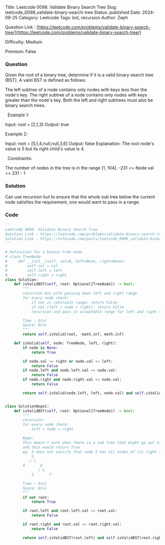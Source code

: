 Title: Leetcode 0098. Validate Binary Search Tree
Slug: leetcode_0098_validate-binary-search-tree
Status: published
Date: 2024-09-25
Category: Leetcode
Tags: bst, recursion
Author: Zeph

Question Link : [https://leetcode.com/problems/validate-binary-search-tree/](https://leetcode.com/problems/validate-binary-search-tree/)

Difficulty: Medium

Premium: False

### Question
Given the root of a binary tree, determine if it is a valid binary search tree (BST).
A valid BST is defined as follows:

The left subtree of a node contains only nodes with keys less than the node's key.
The right subtree of a node contains only nodes with keys greater than the node's key.
Both the left and right subtrees must also be binary search trees.

 
Example 1:


Input: root = [2,1,3]
Output: true

Example 2:


Input: root = [5,1,4,null,null,3,6]
Output: false
Explanation: The root node's value is 5 but its right child's value is 4.

 
Constraints:

The number of nodes in the tree is in the range [1, 104].
-231 <= Node.val <= 231 - 1

### Solution

Can use recursion but to ensure that the whole sub tree below the current node satisfies the requirement, one would want to pass in a range.

### Code
```python
'''
Leetcode 0098. Validate Binary Search Tree
Question Link : https://leetcode.com/problems/validate-binary-search-tree/
Solution Link : https://tofucode.com/posts/leetcode_0098_validate-binary-search-tree.html
'''

# Definition for a binary tree node.
# class TreeNode:
#     def __init__(self, val=0, left=None, right=None):
#         self.val = val
#         self.left = left
#         self.right = right
class Solution:
    def isValidBST(self, root: Optional[TreeNode]) -> bool:
        """
        recursion but with passing down left and right range
        for every node check:
            if not in contraint range: return False
            if not (left < node < right): return False
            recursion and pass in acceptable range for left and right sub tree

        Time : O(n)
        Space: O(n)
        """
        return self.isValid(root, -math.inf, math.inf)

    def isValid(self, node: TreeNode, left, right):
        if node is None:
            return True

        if node.val >= right or node.val <= left:
            return False
        if node.left and node.left.val >= node.val:
            return False
        if node.right and node.right.val <= node.val:
            return False

        return self.isValid(node.left, left, node.val) and self.isValid(node.right, node.val, right)


class SolutionNope1:
    def isValidBST(self, root: Optional[TreeNode]) -> bool:
        """
        recursion:
        for every node check:
            left < node < right

        Nope:
        This doesn't work when there is a sub tree that might go out of range of the skip node
        and this would return True
        eg. 3 does not satisfy that node 5 has all nodes of its right subtree bigger than 5
            5
           / \
        4       6
               / \
            3       7

        Time : O(n)
        Space: O(n)
        """
        if not root:
            return True

        if root.left and root.left.val >= root.val:
            return False

        if root.right and root.val >= root.right.val:
            return False

        return self.isValidBST(root.left) and self.isValidBST(root.right)


```

